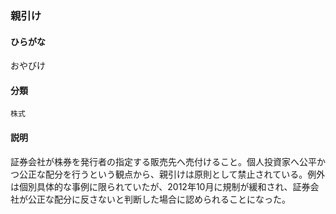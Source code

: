 <div style="display:none;">

## [あ行](securities-terms?id=あ行)

</div>

### 親引け

#### ひらがな

おやびけ

#### 分類

`株式`

#### 説明

証券会社が株券を発行者の指定する販売先へ売付けること。個人投資家へ公平かつ公正な配分を行うという観点から、親引けは原則として禁止されている。例外は個別具体的な事例に限られていたが、2012年10月に規制が緩和され、証券会社が公正な配分に反さないと判断した場合に認められることになった。

<div style="display:none;">

## [か行](securities-terms?id=か行)
## [さ行](securities-terms?id=さ行)
## [た行](securities-terms?id=た行)
## [な行](securities-terms?id=な行)
## [は行](securities-terms?id=は行)
## [ま行](securities-terms?id=ま行)
## [や行](securities-terms?id=や行)
## [ら行](securities-terms?id=ら行)
## [わ行](securities-terms?id=わ行)
## [英数字・記号](securities-terms?id=英数字・記号)

</div>

